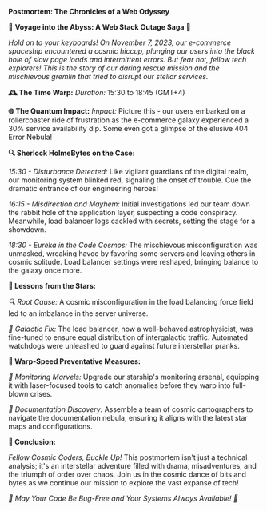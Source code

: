 **Postmortem: The Chronicles of a Web Odyssey**

🚀 **Voyage into the Abyss: A Web Stack Outage Saga** 🚀

*Hold on to your keyboards! On November 7, 2023, our e-commerce spaceship encountered a cosmic hiccup, plunging our users into the black hole of slow page loads and intermittent errors. But fear not, fellow tech explorers! This is the story of our daring rescue mission and the mischievous gremlin that tried to disrupt our stellar services.*

**🕰️ The Time Warp:**
*Duration:* 15:30 to 18:45 (GMT+4)

**🌐 The Quantum Impact:**
*Impact:* Picture this - our users embarked on a rollercoaster ride of frustration as the e-commerce galaxy experienced a 30% service availability dip. Some even got a glimpse of the elusive 404 Error Nebula!

**🔍 Sherlock HolmeBytes on the Case:**

*15:30 - Disturbance Detected:* Like vigilant guardians of the digital realm, our monitoring system blinked red, signaling the onset of trouble. Cue the dramatic entrance of our engineering heroes!

*16:15 - Misdirection and Mayhem:* Initial investigations led our team down the rabbit hole of the application layer, suspecting a code conspiracy. Meanwhile, load balancer logs cackled with secrets, setting the stage for a showdown.

*18:30 - Eureka in the Code Cosmos:* The mischievous misconfiguration was unmasked, wreaking havoc by favoring some servers and leaving others in cosmic solitude. Load balancer settings were reshaped, bringing balance to the galaxy once more.

**🚨 Lessons from the Stars:**

*🔍 Root Cause:* A cosmic misconfiguration in the load balancing force field led to an imbalance in the server universe.

*🔧 Galactic Fix:* The load balancer, now a well-behaved astrophysicist, was fine-tuned to ensure equal distribution of intergalactic traffic. Automated watchdogs were unleashed to guard against future interstellar pranks.

**🚀 Warp-Speed Preventative Measures:**

*🌌 Monitoring Marvels:* Upgrade our starship's monitoring arsenal, equipping it with laser-focused tools to catch anomalies before they warp into full-blown crises.

*📜 Documentation Discovery:* Assemble a team of cosmic cartographers to navigate the documentation nebula, ensuring it aligns with the latest star maps and configurations.

**🎉 Conclusion:**

*Fellow Cosmic Coders, Buckle Up!* This postmortem isn't just a technical analysis; it's an interstellar adventure filled with drama, misadventures, and the triumph of order over chaos. Join us in the cosmic dance of bits and bytes as we continue our mission to explore the vast expanse of tech!

*🌌 May Your Code Be Bug-Free and Your Systems Always Available! 🌌*
